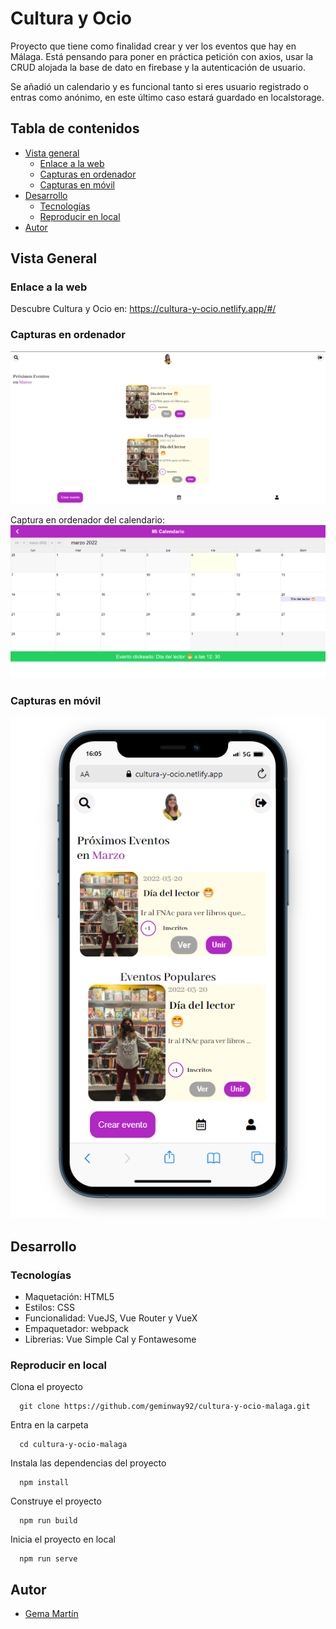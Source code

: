 # Cultura y Ocio

Proyecto que tiene como finalidad crear y ver los eventos que hay en Málaga.
Está pensando para poner en práctica petición con axios, usar la CRUD alojada la base de dato en firebase y la autenticación de usuario.

Se añadió un calendario y es funcional tanto si eres usuario registrado o entras como anónimo, en este último caso estará guardado en localstorage.

## Tabla de contenidos
- [Vista general](#vista-general)
  - [Enlace a la web](#enlace-a-la-web)
  - [Capturas en ordenador](#capturas-en-ordenador)
  - [Capturas en móvil](#capturas-en-móvil)
- [Desarrollo](#desarrollo)
  - [Tecnologías](#tecnologías)
  - [Reproducir en local](#reproducir-en-local)
- [Autor](#autor)
## Vista General
### Enlace a la web
Descubre Cultura y Ocio en:
https://cultura-y-ocio.netlify.app/#/

### Capturas en ordenador
![Captura de pantalla en el ordenador](./public/images/Captura-eventlayout.png)

Captura en ordenador del calendario:
![Captura de pantalla del calendario](./public/images/Captura-calendar.png)

### Capturas en móvil
![Captura de pantalla en móvil](./public/images/Captura-eventlayout-movil.png)

## Desarrollo
### Tecnologías
- Maquetación: HTML5
- Estilos: CSS
- Funcionalidad: VueJS, Vue Router y VueX
- Empaquetador: webpack
- Librerias: Vue Simple Cal y Fontawesome

### Reproducir en local
Clona el proyecto
```
  git clone https://github.com/geminway92/cultura-y-ocio-malaga.git
```
Entra en la carpeta
```
  cd cultura-y-ocio-malaga
```
Instala las dependencias del proyecto
```
  npm install
```
Construye el proyecto
```
  npm run build
```
Inicia el proyecto en local
```
  npm run serve
```

## Autor
- [Gema Martín](https://github.com/geminway92)


